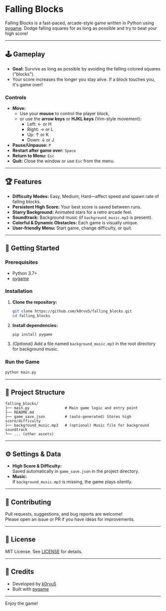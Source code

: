 # Falling Blocks

Falling Blocks is a fast-paced, arcade-style game written in Python using [pygame](https://www.pygame.org/). Dodge falling squares for as long as possible and try to beat your high score!

---

## 🕹️ Gameplay

- **Goal:** Survive as long as possible by avoiding the falling colored squares ("blocks").
- Your score increases the longer you stay alive. If a block touches you, it's game over!

### Controls

- **Move:**  
  - Use your **mouse** to control the player block,  
  - or use the **arrow keys** or **HJKL keys** (Vim-style movement):
    - Left: ← or H
    - Right: → or L
    - Up: ↑ or K
    - Down: ↓ or J
- **Pause/Unpause:** `P`
- **Restart after game over:** `Space`
- **Return to Menu:** `Esc`
- **Quit:** Close the window or use `Esc` from the menu.

---

## 🏆 Features

- **Difficulty Modes:** Easy, Medium, Hard—affect speed and spawn rate of falling blocks.
- **Persistent High Score:** Your best score is saved between runs.
- **Starry Background:** Animated stars for a retro arcade feel.
- **Soundtrack:** Background music (if `background_music.mp3` is present).
- **Colorful & Dynamic Obstacles:** Each game is visually unique.
- **User-friendly Menu:** Start game, change difficulty, or quit.

---

## 🚀 Getting Started

### Prerequisites

- Python 3.7+
- [pygame](https://www.pygame.org/)  

### Installation

1. **Clone the repository:**
   ```sh
   git clone https://github.com/k0rvu5/falling_blocks.git
   cd falling_blocks
   ```

2. **Install dependencies:**
   ```sh
   pip install pygame
   ```

3. *(Optional)* Add a file named `background_music.mp3` in the root directory for background music.

### Run the Game

```sh
python main.py
```

---

## 📁 Project Structure

```
falling_blocks/
├── main.py                # Main game logic and entry point
├── README.md
├── game_save.json         # (auto-generated) Stores high score/difficulty
├── background_music.mp3   # (optional) Music file for background soundtrack
└── ... (other assets)
```

---

## ⚙️ Settings & Data

- **High Score & Difficulty:**  
  Saved automatically in `game_save.json` in the project directory.
- **Music:**  
  If `background_music.mp3` is missing, the game plays silently.

---

## 🤝 Contributing

Pull requests, suggestions, and bug reports are welcome!  
Please open an issue or PR if you have ideas for improvements.

---

## 📜 License

MIT License. See [LICENSE](LICENSE) for details.

---

## 🙏 Credits

- Developed by [k0rvu5](https://github.com/k0rvu5)
- Built with [pygame](https://www.pygame.org/)

---

Enjoy the game!
